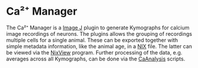 Ca²⁺ Manager
============

The Ca²⁺ Manager is a [Image J][ImageJ] plugin to generate Kymographs
for calcium image recordings of neurons. The plugins allows the grouping
of recordings multiple cells for a single animal. These can be exported
together with simple metadata information, like the animal age, in a
[NIX][nixio] file. The latter can be viewed via the [NixView][nixview]
program. Further processing of the data, e.g. averages across all
Kymographs, can be done via the [CaAnalysis][analysis] scripts.


[ImageJ]: https://imagej.nih.gov/ij/
[nixio]: https://github.com/G-Node/nix/
[nixview]: https://github.com/bendalab/nixview
[analysis]: https://github.com/gicmo/CaAnalysis
